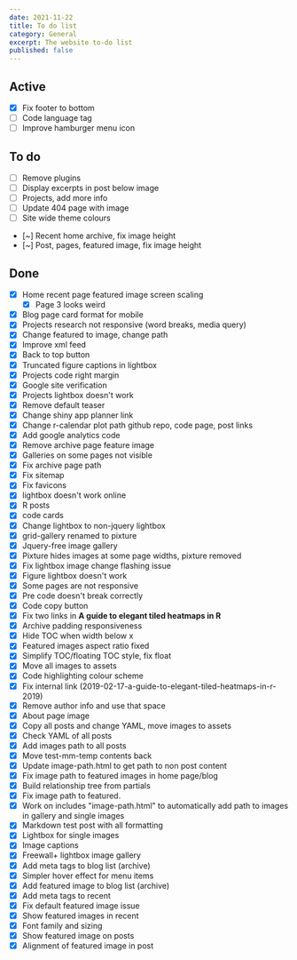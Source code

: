 ```yaml
---
date: 2021-11-22
title: To do list
category: General
excerpt: The website to-do list
published: false
---
```


## Active

- [x] Fix footer to bottom
- [ ] Code language tag
- [ ] Improve hamburger menu icon

## To do

- [ ] Remove plugins
- [ ] Display excerpts in post below image
- [ ] Projects, add more info
- [ ] Update 404 page with image
- [ ] Site wide theme colours
- [~] Recent home archive, fix image height
- [~] Post, pages, featured image, fix image height

## Done

- [x] Home recent page featured image screen scaling
  - [x] Page 3 looks weird
- [x] Blog page card format for mobile
- [x] Projects research not responsive (word breaks, media query)
- [x] Change featured to image, change path
- [x] Improve xml feed
- [x] Back to top button
- [x] Truncated figure captions in lightbox
- [x] Projects code right margin
- [x] Google site verification
- [x] Projects lightbox doesn't work
- [x] Remove default teaser
- [x] Change shiny app planner link
- [x] Change r-calendar plot path github repo, code page, post links
- [x] Add google analytics code
- [x] Remove archive page feature image
- [x] Galleries on some pages not visible
- [x] Fix archive page path
- [x] Fix sitemap
- [x] Fix favicons
- [x] lightbox doesn't work online
- [x] R posts
- [x] code cards
- [x] Change lightbox to non-jquery lightbox
- [x] grid-gallery renamed to pixture
- [x] Jquery-free image gallery
- [x] Pixture hides images at some page widths, pixture removed
- [x] Fix lightbox image change flashing issue
- [x] Figure lightbox doesn't work
- [x] Some pages are not responsive
- [x] Pre code doesn't break correctly
- [x] Code copy button
- [x] Fix two links in **A guide to elegant tiled heatmaps in R**
- [x] Archive padding responsiveness
- [x] Hide TOC when width below x
- [x] Featured images aspect ratio fixed
- [x] Simplify TOC/floating TOC style, fix float
- [x] Move all images to assets
- [x] Code highlighting colour scheme
- [x] Fix internal link (2019-02-17-a-guide-to-elegant-tiled-heatmaps-in-r-2019)
- [x] Remove author info and use that space
- [x] About page image
- [x] Copy all posts and change YAML, move images to assets
- [x] Check YAML of all posts
- [x] Add images path to all posts
- [x] Move test-mm-temp contents back
- [x] Update image-path.html to get path to non post content
- [x] Fix image path to featured images in home page/blog
- [x] Build relationship tree from partials
- [x] Fix image path to featured.
- [x] Work on includes "image-path.html" to automatically add path to images in gallery and single images
- [x] Markdown test post with all formatting
- [x] Lightbox for single images
- [x] Image captions
- [x] Freewall+ lightbox image gallery
- [x] Add meta tags to blog list (archive)
- [x] Simpler hover effect for menu items
- [x] Add featured image to blog list (archive)
- [x] Add meta tags to recent
- [x] Fix default featured image issue
- [x] Show featured images in recent
- [x] Font family and sizing
- [x] Show featured image on posts
- [x] Alignment of featured image in post

